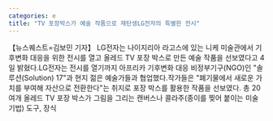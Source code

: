 ```yaml
---
categories: e
title: "TV 포장박스가 예술 작품으로 재탄생LG전자의 특별한 전시"
---
```

【뉴스퀘스트=김보민 기자】 LG전자는 나이지리아 라고스에 있는 니케 미술관에서 기후변화 대응을 위한 전시를 열고 올레드 TV 포장 박스로 만든 예술 작품을 선보였다고 4일 밝혔다.LG전자는 전시를 열기까지 아프리카 기후변화 대응 비정부기구(NGO)인 "솔루션(Solution) 17"과 현지 젊은 예술가들과 협업했다.작가들은 "폐기물에서 새로운 가치를 부여해 자산으로 전환한다"는 취지로 포장 박스를 활용한 작품을 선보였다. 총 20여개 올레드 TV 포장 박스가 그림을 그리는 캔버스나 콜라주(종이를 찢어 붙이는 미술 기법) 도구, 장식
